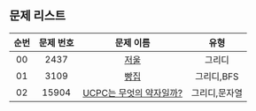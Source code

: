 ## 문제 리스트

|          순번          |       문제 번호         |        문제 이름         |        유형         |
| :-----: | :-----: | :-----: | :-----: | 
| 00 | 2437 | <a href="https://www.acmicpc.net/problem/2437">저울</a> | 그리디 |
| 01 | 3109 | <a href="https://www.acmicpc.net/problem/3109">빵집</a> | 그리디,BFS | 
| 02 | 15904 | <a href="https://www.acmicpc.net/problem/15904">UCPC는 무엇의 약자일까?</a> | 그리디,문자열 | 